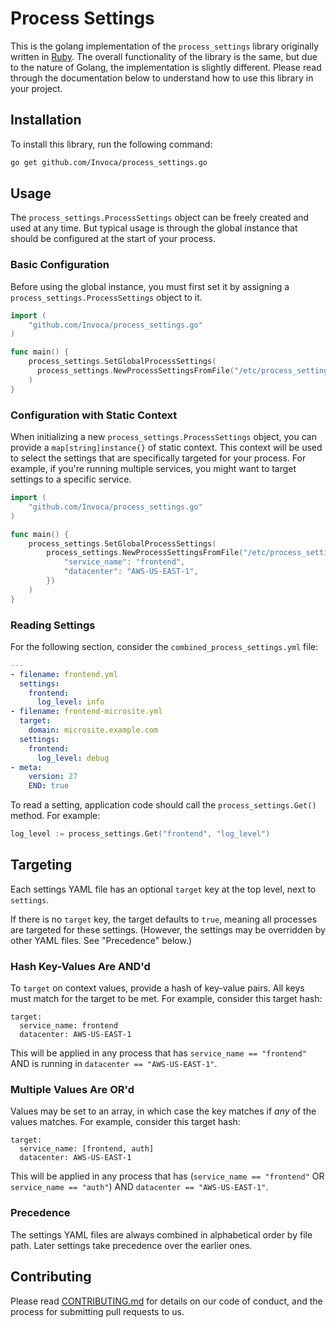 # Process Settings

This is the golang implementation of the `process_settings` library originally written in [Ruby](https://github.com/Invoca/process_settings).
The overall functionality of the library is the same, but due to the nature of Golang, the implementation is slightly different.
Please read through the documentation below to understand how to use this library in your project.

## Installation

To install this library, run the following command:

```bash
go get github.com/Invoca/process_settings.go
```

## Usage

The `process_settings.ProcessSettings` object can be freely created and used at any time.
But typical usage is through the global instance that should be configured at the start of your process.

### Basic Configuration

Before using the global instance, you must first set it by assigning a `process_settings.ProcessSettings` object to it.

```go
import (
    "github.com/Invoca/process_settings.go"
)

func main() {
    process_settings.SetGlobalProcessSettings(
      process_settings.NewProcessSettingsFromFile("/etc/process_settings/combined_process_settings.yml")
    )
}
```

### Configuration with Static Context

When initializing a new `process_settings.ProcessSettings` object, you can provide a `map[string]instance{}` of static context.
This context will be used to select the settings that are specifically targeted for your process.
For example, if you're running multiple services, you might want to target settings to a specific service.

```go
import (
    "github.com/Invoca/process_settings.go"
)

func main() {
    process_settings.SetGlobalProcessSettings(
        process_settings.NewProcessSettingsFromFile("/etc/process_settings/combined_process_settings.yml", map[string]instance{}{
            "service_name": "frontend",
            "datacenter": "AWS-US-EAST-1",
        })
    )
}
```

### Reading Settings

For the following section, consider the `combined_process_settings.yml` file:
```yaml
---
- filename: frontend.yml
  settings:
    frontend:
      log_level: info
- filename: frontend-microsite.yml
  target:
    domain: microsite.example.com
  settings:
    frontend:
      log_level: debug
- meta:
    version: 27
    END: true
```

To read a setting, application code should call the `process_settings.Get()` method.
For example:

```go
log_level := process_settings.Get("frontend", "log_level")
```

## Targeting
Each settings YAML file has an optional `target` key at the top level, next to `settings`.

If there is no `target` key, the target defaults to `true`, meaning all processes are targeted for these settings. (However, the settings may be overridden by other YAML files. See "Precedence" below.)

### Hash Key-Values Are AND'd
To `target` on context values, provide a hash of key-value pairs. All keys must match for the target to be met. For example, consider this target hash:
```
target:
  service_name: frontend
  datacenter: AWS-US-EAST-1
```
This will be applied in any process that has `service_name == "frontend"` AND is running in `datacenter == "AWS-US-EAST-1"`.

### Multiple Values Are OR'd
Values may be set to an array, in which case the key matches if _any_ of the values matches. For example, consider this target hash:
```
target:
  service_name: [frontend, auth]
  datacenter: AWS-US-EAST-1
```
This will be applied in any process that has (`service_name == "frontend"` OR `service_name == "auth"`) AND `datacenter == "AWS-US-EAST-1"`.

### Precedence
The settings YAML files are always combined in alphabetical order by file path. Later settings take precedence over the earlier ones.

## Contributing

Please read [CONTRIBUTING.md](CONTRIBUTING.md) for details on our code of conduct, and the process for submitting pull requests to us.
